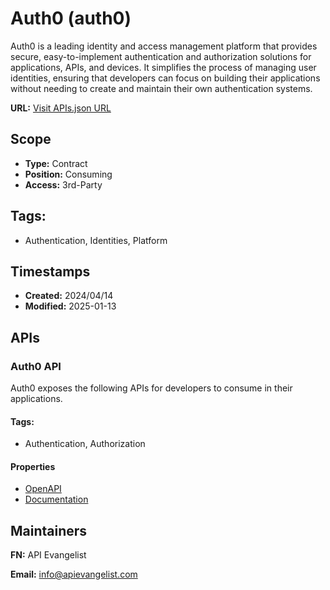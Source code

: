# Auth0 (auth0)
Auth0 is a leading identity and access management platform that provides secure, easy-to-implement authentication and authorization solutions for applications, APIs, and devices. It simplifies the process of managing user identities, ensuring that developers can focus on building their applications without needing to create and maintain their own authentication systems.

**URL:** [Visit APIs.json URL](https://raw.githubusercontent.com/api-search/infrastructure/main/_apis/auth0/apis.md)

## Scope

- **Type:** Contract 
- **Position:** Consuming 
- **Access:** 3rd-Party 

## Tags:

 - Authentication, Identities, Platform

## Timestamps

- **Created:** 2024/04/14 
- **Modified:** 2025-01-13 

## APIs

### Auth0 API
Auth0 exposes the following APIs for developers to consume in their applications.


#### Tags:

 - Authentication, Authorization

#### Properties

- [OpenAPI](properties/auth0-api-openapi.yml)
- [Documentation](https://auth0.com/docs/api)

## Maintainers

**FN:** API Evangelist

**Email:** info@apievangelist.com


